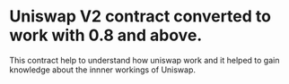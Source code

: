 # Uniswap V2 contract converted to work with 0.8 and above.

This contract help to understand how uniswap work and it helped to gain knowledge about the innner workings of Uniswap.
